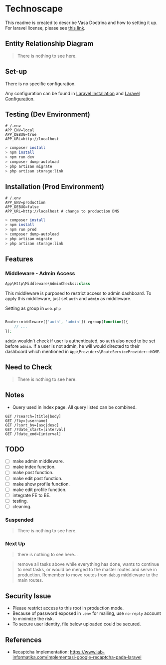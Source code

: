 # Technoscape

This readme is created to describe Vasa Doctrina and how to setting it up. For laravel license, please see [this link](./laravel.md).

## Entity Relationship Diagram
> There is nothing to see here.

## Set-up
There is no specific configuration.

Any configuration can be found in [Laravel Installation](https://laravel.com/docs/7.x/installation) and [Laravel Configuration](https://laravel.com/docs/7.x/configuration). 

## Testing (Dev Environment)
```
# /.env
APP_ENV=local
APP_DEBUG=true
APP_URL=http://localhost
```

```bash
> composer install
> npm install
> npm run dev
> composer dump-autoload
> php artisan migrate
> php artisan storage:link
```

## Installation (Prod Environment)
```
# /.env
APP_ENV=production
APP_DEBUG=false
APP_URL=http://localhost # change to production DNS
```

```bash
> composer install
> npm install
> npm run prod
> composer dump-autoload
> php artisan migrate
> php artisan storage:link
```

## Features

### Middleware - Admin Access
```php
App\Http\Middleware\AdminChecks::class
```

This middleware is purposed to restrict access to admin dashboard. To apply this middleware, just set
`auth` and `admin` as middleware.

Setting as group in `web.php`
```php

Route::middleware(['auth', 'admin'])->group(function(){
    // ...
});

```

`admin` wouldn't check if user is authenticated, so `auth` also need to be set before `admin`. If a user is not admin, he will would directed to their dashboard which mentioned in `App\Providers\RouteServiceProvider::HOME`.

## Need to Check
> There is nothing to see here.

## Notes
- Query used in index page. All query listed can be combined.

```
GET /?search=[title|body]
GET /?by=[username]
GET /?sort_by=[asc|desc]
GET /?date_start=[interval]
GET /?date_end=[interval]
```

## TODO
- [ ] make admin middleware.
- [ ] make index function.
- [ ] make post function.
- [ ] make edit post function.
- [ ] make show profile function.
- [ ] make edit profile function.
- [ ] integrate FE to BE.
- [ ] testing.
- [ ] cleaning.

### Suspended
> There is nothing to see here.

### Next Up
> there is nothing to see here...

> remove all tasks above while everything has done, wants to continue to next tasks, or would be merged to the master routes and serve in production. Remember to move routes from `debug` middleware to the main routes.

## Security Issue
- Please restrict access to this root in production mode.
- Because of password exposed in `.env` for mailing, use `no-reply` account to minimize the risk.
- To secure user identity, file below uploaded could be secured.

## References
- Recaptcha Implementation: https://www.lab-informatika.com/implementasi-google-recaptcha-pada-laravel
